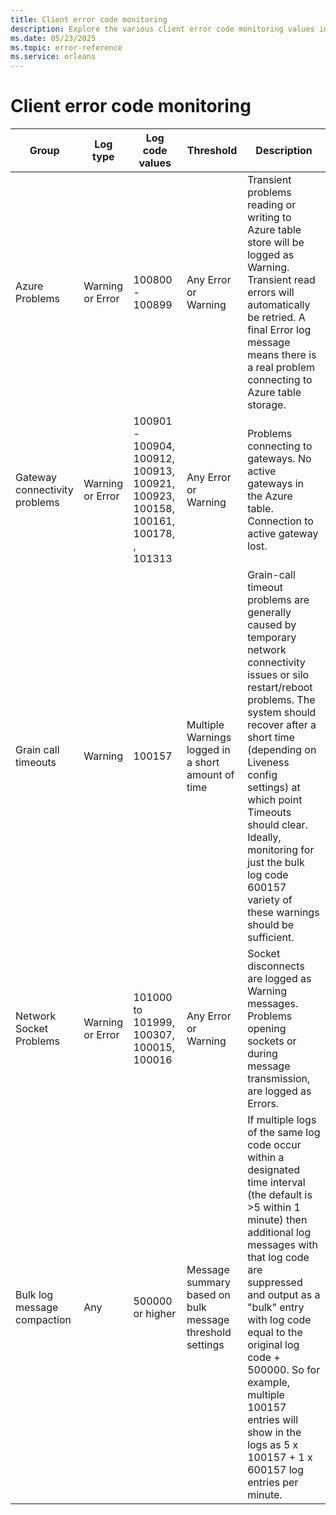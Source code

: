 ```yaml
---
title: Client error code monitoring
description: Explore the various client error code monitoring values in .NET Orleans.
ms.date: 05/23/2025
ms.topic: error-reference
ms.service: orleans
---
```


# Client error code monitoring

| Group | Log type | Log code values | Threshold | Description |
|--|--|--|--|--|
| Azure Problems | Warning or Error | 100800 - 100899 | Any Error or Warning | Transient problems reading or writing to Azure table store will be logged as Warning. Transient read errors will automatically be retried. A final Error log message means there is a real problem connecting to Azure table storage. |
| Gateway connectivity problems | Warning or Error | 100901 - 100904, 100912, 100913, 100921, 100923, 100158, 100161, 100178, , 101313 | Any Error or Warning | Problems connecting to gateways. No active gateways in the Azure table. Connection to active gateway lost. |
| Grain call timeouts | Warning | 100157 | Multiple Warnings logged in a short amount of time | Grain-call timeout problems are generally caused by temporary network connectivity issues or silo restart/reboot problems. The system should recover after a short time (depending on Liveness config settings) at which point Timeouts should clear. Ideally, monitoring for just the bulk log code 600157 variety of these warnings should be sufficient. |
| Network Socket Problems | Warning or Error | 101000 to 101999, 100307, 100015, 100016 | Any Error or Warning | Socket disconnects are logged as Warning messages. Problems opening sockets or during message transmission, are logged as Errors. |
| Bulk log message compaction | Any | 500000 or higher | Message summary based on bulk message threshold settings | If multiple logs of the same log code occur within a designated time interval (the default is >5 within 1 minute) then additional log messages with that log code are suppressed and output as a "bulk" entry with log code equal to the original log code + 500000. So for example, multiple 100157 entries will show in the logs as 5 x 100157 + 1 x 600157 log entries per minute. |
